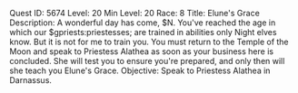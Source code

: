 Quest ID: 5674
Level: 20
Min Level: 20
Race: 8
Title: Elune's Grace
Description: A wonderful day has come, $N. You've reached the age in which our $gpriests:priestesses; are trained in abilities only Night elves know. But it is not for me to train you. You must return to the Temple of the Moon and speak to Priestess Alathea as soon as your business here is concluded. She will test you to ensure you're prepared, and only then will she teach you Elune's Grace.
Objective: Speak to Priestess Alathea in Darnassus.
